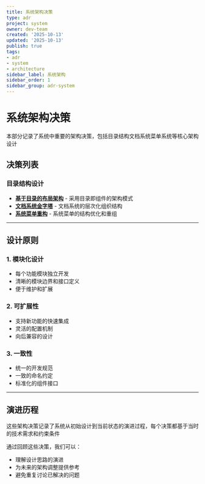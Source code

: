 ```yaml
---
title: 系统架构决策
type: adr
project: system
owner: dev-team
created: '2025-10-13'
updated: '2025-10-13'
publish: true
tags:
- adr
- system
- architecture
sidebar_label: 系统架构
sidebar_order: 1
sidebar_group: adr-system
---
```


# 系统架构决策

本部分记录了系统中重要的架构决策，包括目录结构文档系统菜单系统等核心架构设计

## 决策列表

### 目录结构设计
- **[基于目录的布局架构](/adr/system/2025-10-11-directory-based-layout)** - 采用目录即组件的架构模式
- **[文档系统金字塔](/adr/system/2025-10-11-doc-system-pyramid)** - 文档系统的层次化组织结构
- **[系统菜单重构](/adr/system/2025-10-12-system-menu-restructure)** - 系统菜单的结构优化和重组

---

## 设计原则

### 1. 模块化设计
- 每个功能模块独立开发
- 清晰的模块边界和接口定义
- 便于维护和扩展

### 2. 可扩展性
- 支持新功能的快速集成
- 灵活的配置机制
- 向后兼容的设计

### 3. 一致性
- 统一的开发规范
- 一致的命名约定
- 标准化的组件接口

---

## 演进历程

这些架构决策记录了系统从初始设计到当前状态的演进过程，每个决策都基于当时的技术需求和约束条件

通过回顾这些决策，我们可以：
- 理解设计思路的演进
- 为未来的架构调整提供参考
- 避免重复讨论已解决的问题
